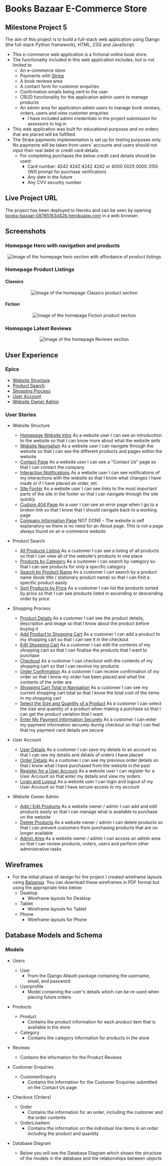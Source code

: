 # Books Bazaar E-Commerce Store
## Milestone Project 5
The aim of this project is to build a full-stack web application using Django (the full-stack Python framework), HTML, CSS and JavaScript.
- This e-commerce web application is a fictional online book store.
- The functionality included in this web application includes, but is not limited to
    - An e-commerce store
    - Payments with [Stripe](https://stripe.com)
    - A book reviews area
    - A contact form for customer enquiries
    - Confirmation emails being sent to the user
    - CRUD functionality for the application admin users to manage products
    - An admin area for application admin users to manage book reviews, orders, users and view customer enquiries
        - I have included admin credentials in the project submission for assessors to log in
- This web application was built for educational purposes and no orders that are placed will be fulfilled.
- The Stripe payments implementation is set up for testing purposes only. No payments will be taken from users' accounts and users should not input their real debit or credit card details.
    - For completing purchases the below credit card details should be used:
        - Card number: 4242 4242 4242 4242 or 4000 0025 0000 3155 (Will prompt for purchase verification)
        - Any date in the future
        - Any CVV security number

## Live Project URL
The project has been deployed to Heroku and can be seen by opening [books-bazaar-08785163d42b.herokuapp.com](https://books-bazaar-08785163d42b.herokuapp.com/) in a web browser.

## Screenshots
### Homepage Hero with navigation and products
<div align="center"><img src="readme-images/screenshots/homepage/homepage-hero.png" alt="Image of the homepage hero section with affordance of product listings"></div>

### Homepage Product Listings
#### Classics
<div align="center"><img src="readme-images/screenshots/homepage/homepage-classics.png" alt="Image of the homepage Classics product section"></div>

#### Fiction
<div align="center"><img src="readme-images/screenshots/homepage/homepage-fiction.png" alt="Image of the homepage Fiction product section"></div>

### Homepage Latest Reviews
<div align="center"><img src="readme-images/screenshots/homepage/homepage-reviews.png" alt="Image of the homepage Reviews section"></div>

## User Experience
### Epics
- [Website Structure](https://github.com/DanielleDaly/portfolio-project-5/issues/5)
- [Product Search](https://github.com/DanielleDaly/portfolio-project-5/issues/6)
- [Shopping Process](https://github.com/DanielleDaly/portfolio-project-5/issues/11)
- [User Account](https://github.com/DanielleDaly/portfolio-project-5/issues/18)
- [Website Owner Admin](https://github.com/DanielleDaly/portfolio-project-5/issues/21)

### User Stories
- Website Structure
    - [Homepage Website Intro](https://github.com/DanielleDaly/portfolio-project-5/issues/1)
    As a website user I can see an introduction to the website so that I can know more about what the website sells
    - [Website Navigation](https://github.com/DanielleDaly/portfolio-project-5/issues/2)
    As a website user I can navigate through the website so that I can see the different products and pages within the website
    - [Contact Page](https://github.com/DanielleDaly/portfolio-project-5/issues/4)
    As a website user I can see a "Contact Us" page so that I can contact the company
    - [Interaction Notifications](https://github.com/DanielleDaly/portfolio-project-5/issues/17)
    As a website user I can see notifications of my interactions with the website so that I know what changes I have made or if I have placed an order, etc.
    - [Site Footer](https://github.com/DanielleDaly/portfolio-project-5/issues/35)
    As a website user I can see links to the most important parts of the site in the footer so that I can navigate through the site quickly
    - [Custom 404 Page](https://github.com/DanielleDaly/portfolio-project-5/issues/36)
    As a user I can see an error page when I go to a broken link so that I know that I should navigate back to a working page
    - [Company Information Page](https://github.com/DanielleDaly/portfolio-project-5/issues/3) NOT DONE - The website is self explanatory so there is no need for an About page. This is not a page always found on an e-commerce website

- Product Search
    - [All Products Listing](https://github.com/DanielleDaly/portfolio-project-5/issues/7)
    As a customer I can see a listing of all products so that I can view all of the website's products in one place
    - [Products by Category](https://github.com/DanielleDaly/portfolio-project-5/issues/8)
    As a customer I can search by category so that I can see products for only a specific category
    - [Search by Product Name](https://github.com/DanielleDaly/portfolio-project-5/issues/9)
    As a customer I can search by a product name (book title / stationary product name) so that I can find a specific product easily
    - [Sort Products by Price](https://github.com/DanielleDaly/portfolio-project-5/issues/10)
    As a customer I can list the products sorted by price so that I can see products listed in ascending or descending order by price

- Shopping Process
    - [Product Details](https://github.com/DanielleDaly/portfolio-project-5/issues/12)
    As a customer I can see the product details, description and image so that I know about the product before buying it
    - [Add Product to Shopping Cart](https://github.com/DanielleDaly/portfolio-project-5/issues/13)
    As a customer I can add a product to my shopping cart so that I can see it in the checkout
    - [Edit Shopping Cart](https://github.com/DanielleDaly/portfolio-project-5/issues/14)
    As a customer I can edit the contents of my shopping cart so that I can finalise the products that I want to purchase
    - [Checkout](https://github.com/DanielleDaly/portfolio-project-5/issues/15)
    As a customer I can checkout with the contents of my shopping cart so that I can receive my products
    - [Order Confirmation](https://github.com/DanielleDaly/portfolio-project-5/issues/16)
    As a customer I can receive confirmation of my order so that I know my order has been placed and what the contents of the order are
    - [Shopping Cart Total in Navigation](https://github.com/DanielleDaly/portfolio-project-5/issues/30)
    As a customer I can see my current shopping cart total so that I know the total cost of the items in my shopping cart
    - [Select the Size and Quantity of a Product](https://github.com/DanielleDaly/portfolio-project-5/issues/33)
    As a customer I can select the size and quantity of a product when making a purchase so that I can get the product variation that I want
    - [Enter My Payment Information Securely](https://github.com/DanielleDaly/portfolio-project-5/issues/34)
    As a customer I can enter my payment information securely during checkout so that I can feel that my payment card details are secure

- User Account
    - [User Details](https://github.com/DanielleDaly/portfolio-project-5/issues/19)
    As a customer I can save my details to an account so that I can see my details and details of orders I have placed
    - [Order Details](https://github.com/DanielleDaly/portfolio-project-5/issues/20)
    As a customer I can see my previous order details so that I know what I have purchased from the website in the past
    - [Register for a User Account](https://github.com/DanielleDaly/portfolio-project-5/issues/31)
    As a website user I can register for a User Account so that enter my details and view my orders
    - [Login and Logout](https://github.com/DanielleDaly/portfolio-project-5/issues/32)
    As a website user I can login and logout of my User Account so that I have secure access to my account

- Website Owner Admin
    - [Add / Edit Products](https://github.com/DanielleDaly/portfolio-project-5/issues/22)
    As a website owner / admin I can add and edit products easily so that I can manage what is available to purchase on the website
    - [Delete Products](https://github.com/DanielleDaly/portfolio-project-5/issues/23)
    As a website owner / admin I can delete products so that I can prevent customers from purchasing products that are no longer available
    - [Admin Area](https://github.com/DanielleDaly/portfolio-project-5/issues/24)
    As a website owner / admin I can access an admin area so that I can review products, orders, users and perform other administrative tasks

## Wireframes
- For the initial phase of design for the project I created wireframe layouts using [Balsamiq](https://balsamiq.com/). You can download these wireframes in PDF format but using the appropriate links below:
    - Desktop
        - Wireframe layouts for Desktop
    - Tablet
        - Wireframe layouts for Tablet
    - Phone
        - Wireframe layouts for Phone

## Database Models and Schema
### Models
- Users
    - User
        - From the Django Allauth package containing the username, email, and password
    - Userprofile
        - Model containing the user's details which can be re-used when placing future orders

- Products
    - Product
        - Contains the product information for each product item that is available in the store
    - Category
        - Contains the category information for products in the store

- Reviews
    - Contains the information for the Product Reviews

- Customer Enquiries
    - CustomerEnquiry
        - Contains the information for the Customer Enquiries submitted on the Contact Us page

- Checkout (Orders)
    - Order
        - Contains the information for an order, including the customer and the order contents
    - OrderLineItem
        - Contains the information on the individual line items in an order including the product and quantity

- Database Diagram
    - Below you will see the Database Diagram which shows the structure of the models in the database and the relationships between objects
    
